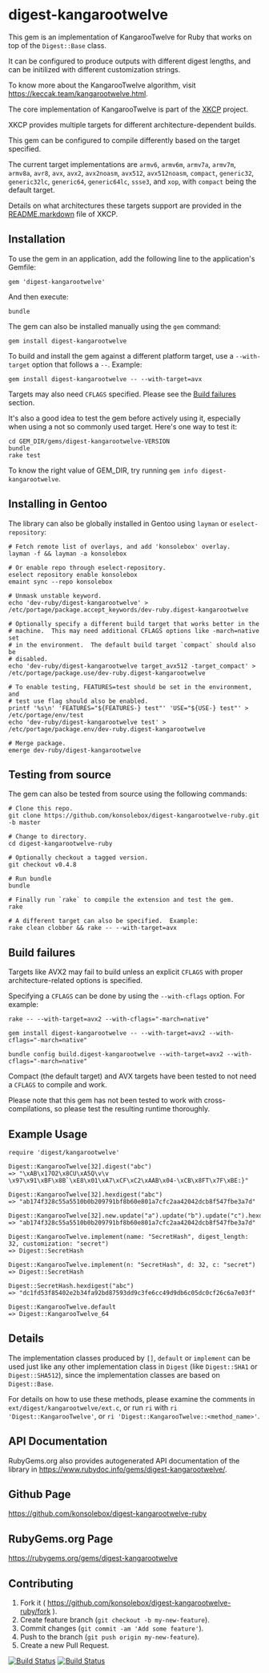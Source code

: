 # digest-kangarootwelve

This gem is an implementation of KangarooTwelve for Ruby that works on top of
the `Digest::Base` class.

It can be configured to produce outputs with different digest lengths, and can
be initilized with different customization strings.

To know more about the KangarooTwelve algorithm, visit
https://keccak.team/kangarootwelve.html.

The core implementation of KangarooTwelve is part of the
[XKCP](https://github.com/XKCP/XKCP) project.

XKCP provides multiple targets for different architecture-dependent builds.

This gem can be configured to compile differently based on the target specified.

The current target implementations are `armv6`, `armv6m`, `armv7a`, `armv7m`,
`armv8a`, `avr8`, `avx`, `avx2`, `avx2noasm`, `avx512`, `avx512noasm`,
`compact`, `generic32`, `generic32lc`, `generic64`, `generic64lc`,  `ssse3`, and
`xop`, with `compact` being the default target.

Details on what architectures these targets support are provided in the
[README.markdown](https://github.com/XKCP/XKCP/blob/master/README.markdown) file
of XKCP.

## Installation

To use the gem in an application, add the following line to the application's
Gemfile:

    gem 'digest-kangarootwelve'

And then execute:

    bundle

The gem can also be installed manually using the `gem` command:

    gem install digest-kangarootwelve

To build and install the gem against a different platform target, use a
`--with-target` option that follows a `--`.  Example:

    gem install digest-kangarootwelve -- --with-target=avx

Targets may also need `CFLAGS` specified.  Please see the
[Build failures](#build-failures) section.

It's also a good idea to test the gem before actively using it, especially when
using a not so commonly used target.  Here's one way to test it:

    cd GEM_DIR/gems/digest-kangarootwelve-VERSION
    bundle
    rake test

To know the right value of GEM_DIR, try running
`gem info digest-kangarootwelve`.

## Installing in Gentoo

The library can also be globally installed in Gentoo using `layman` or
`eselect-repository`:

    # Fetch remote list of overlays, and add 'konsolebox' overlay.
    layman -f && layman -a konsolebox

    # Or enable repo through eselect-repository.
    eselect repository enable konsolebox
    emaint sync --repo konsolebox

    # Unmask unstable keyword.
    echo 'dev-ruby/digest-kangarootwelve' > /etc/portage/package.accept_keywords/dev-ruby.digest-kangarootwelve

    # Optionally specify a different build target that works better in the
    # machine.  This may need additional CFLAGS options like -march=native set
    # in the environment.  The default build target `compact` should also be
    # disabled.
    echo 'dev-ruby/digest-kangarootwelve target_avx512 -target_compact' > /etc/portage/package.use/dev-ruby.digest-kangarootwelve

    # To enable testing, FEATURES=test should be set in the environment, and
    # test use flag should also be enabled.
    printf '%s\n' 'FEATURES="${FEATURES-} test"' 'USE="${USE-} test"' > /etc/portage/env/test
    echo 'dev-ruby/digest-kangarootwelve test' > /etc/portage/package.env/dev-ruby.digest-kangarootwelve

    # Merge package.
    emerge dev-ruby/digest-kangarootwelve

## Testing from source

The gem can also be tested from source using the following commands:

    # Clone this repo.
    git clone https://github.com/konsolebox/digest-kangarootwelve-ruby.git -b master

    # Change to directory.
    cd digest-kangarootwelve-ruby

    # Optionally checkout a tagged version.
    git checkout v0.4.8

    # Run bundle
    bundle

    # Finally run `rake` to compile the extension and test the gem.
    rake

    # A different target can also be specified.  Example:
    rake clean clobber && rake -- --with-target=avx

## Build failures

Targets like AVX2 may fail to build unless an explicit `CFLAGS` with proper
architecture-related options is specified.

Specifying a `CFLAGS` can be done by using the `--with-cflags` option.  For
example:

    rake -- --with-target=avx2 --with-cflags="-march=native"

    gem install digest-kangarootwelve -- --with-target=avx2 --with-cflags="-march=native"

    bundle config build.digest-kangarootwelve --with-target=avx2 --with-cflags="-march=native"

Compact (the default target) and AVX targets have been tested to not need a
`CFLAGS` to compile and work.

Please note that this gem has not been tested to work with cross-compilations,
so please test the resulting runtime thoroughly.

## Example Usage

    require 'digest/kangarootwelve'

    Digest::KangarooTwelve[32].digest("abc")
    => "\xAB\x17O2\x8CU\xA5Q\v\v \x97\x91\xBF\x8B`\xE8\x01\xA7\xCF\xC2\xAAB\x04-\xCB\x8FT\x7F\xBE:}"

    Digest::KangarooTwelve[32].hexdigest("abc")
    => "ab174f328c55a5510b0b209791bf8b60e801a7cfc2aa42042dcb8f547fbe3a7d"

    Digest::KangarooTwelve[32].new.update("a").update("b").update("c").hexdigest
    => "ab174f328c55a5510b0b209791bf8b60e801a7cfc2aa42042dcb8f547fbe3a7d"

    Digest::KangarooTwelve.implement(name: "SecretHash", digest_length: 32, customization: "secret")
    => Digest::SecretHash

    Digest::KangarooTwelve.implement(n: "SecretHash", d: 32, c: "secret")
    => Digest::SecretHash

    Digest::SecretHash.hexdigest("abc")
    => "dc1fd53f85402e2b34fa92bd87593dd9c3fe6cc49d9db6c05dc0cf26c6a7e03f"

    Digest::KangarooTwelve.default
    => Digest::KangarooTwelve_64

## Details

The implementation classes produced by `[]`, `default` or
`implement` can be used just like any other implementation class in `Digest`
(like `Digest::SHA1` or `Digest::SHA512`), since the implementation classes are
based on `Digest::Base`.

For details on how to use these methods, please examine the comments in
`ext/digest/kangarootwelve/ext.c`, or run `ri` with
`ri 'Digest::KangarooTwelve'`, or `ri 'Digest::KangarooTwelve::<method_name>'`.

## API Documentation

RubyGems.org also provides autogenerated API documentation of the library in
https://www.rubydoc.info/gems/digest-kangarootwelve/.

## Github Page

https://github.com/konsolebox/digest-kangarootwelve-ruby

## RubyGems.org Page

https://rubygems.org/gems/digest-kangarootwelve

## Contributing

1. Fork it ( https://github.com/konsolebox/digest-kangarootwelve-ruby/fork ).
2. Create feature branch (`git checkout -b my-new-feature`).
3. Commit changes (`git commit -am 'Add some feature'`).
4. Push to the branch (`git push origin my-new-feature`).
5. Create a new Pull Request.

[![Build Status](https://github.com/konsolebox/digest-kangarootwelve-ruby/actions/workflows/ruby.yml/badge.svg)](https://github.com/konsolebox/digest-kangarootwelve-ruby/actions/workflows/ruby.yml)
[![Build Status](https://ci.appveyor.com/api/projects/status/bwedifhi4wa5wik7?svg=true)](https://ci.appveyor.com/project/konsolebox/digest-kangarootwelve-ruby)

